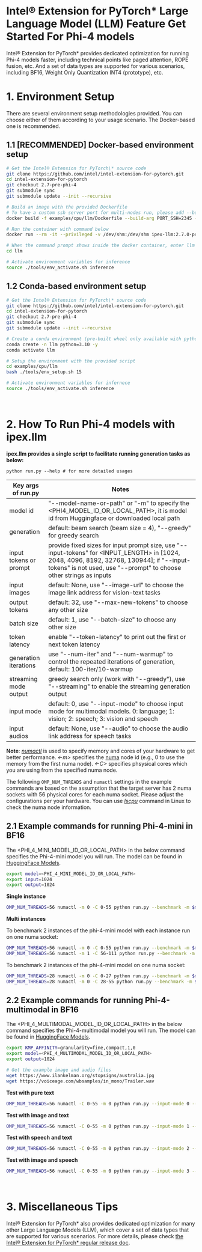 # Intel® Extension for PyTorch\* Large Language Model (LLM) Feature Get Started For Phi-4 models

Intel® Extension for PyTorch\* provides dedicated optimization for running Phi-4 models faster, including technical points like paged attention, ROPE fusion, etc. And a set of data types are supported for various scenarios, including BF16, Weight Only Quantization INT4 (prototype), etc.

# 1. Environment Setup

There are several environment setup methodologies provided.
You can choose either of them according to your usage scenario.
The Docker-based one is recommended.

## 1.1 [RECOMMENDED] Docker-based environment setup

```bash
# Get the Intel® Extension for PyTorch\* source code
git clone https://github.com/intel/intel-extension-for-pytorch.git
cd intel-extension-for-pytorch
git checkout 2.7-pre-phi-4
git submodule sync
git submodule update --init --recursive

# Build an image with the provided Dockerfile
# To have a custom ssh server port for multi-nodes run, please add --build-arg PORT_SSH=<CUSTOM_PORT> ex: 2345, otherwise use the default 22 SSH port
docker build -f examples/cpu/llm/Dockerfile --build-arg PORT_SSH=2345 -t ipex-llm:2.7.0-pre-phi-4 .

# Run the container with command below
docker run --rm -it --privileged -v /dev/shm:/dev/shm ipex-llm:2.7.0-pre-phi-4 bash

# When the command prompt shows inside the docker container, enter llm examples directory
cd llm

# Activate environment variables for inference
source ./tools/env_activate.sh inference
```

## 1.2 Conda-based environment setup

```bash
# Get the Intel® Extension for PyTorch\* source code
git clone https://github.com/intel/intel-extension-for-pytorch.git
cd intel-extension-for-pytorch
git checkout 2.7-pre-phi-4
git submodule sync
git submodule update --init --recursive

# Create a conda environment (pre-built wheel only available with python=3.10)
conda create -n llm python=3.10 -y
conda activate llm

# Setup the environment with the provided script
cd examples/cpu/llm
bash ./tools/env_setup.sh 15

# Activate environment variables for infernece
source ./tools/env_activate.sh inference
```

<br>

# 2. How To Run Phi-4 models with ipex.llm

**ipex.llm provides a single script to facilitate running generation tasks as below:**

```
python run.py --help # for more detailed usages
```

| Key args of run.py | Notes |
|---|---|
| model id | "--model-name-or-path" or "-m" to specify the <PHI4_MODEL_ID_OR_LOCAL_PATH>, it is model id from Huggingface or downloaded local path |
| generation | default: beam search (beam size = 4), "--greedy" for greedy search |
| input tokens or prompt | provide fixed sizes for input prompt size, use "--input-tokens" for <INPUT_LENGTH> in [1024, 2048, 4096, 8192, 32768, 130944]; if "--input-tokens" is not used, use "--prompt" to choose other strings as inputs|
| input images | default: None, use "--image-url" to choose the image link address for vision-text tasks |
| output tokens | default: 32, use "--max-new-tokens" to choose any other size |
| batch size |  default: 1, use "--batch-size" to choose any other size |
| token latency |  enable "--token-latency" to print out the first or next token latency |
| generation iterations | use "--num-iter" and "--num-warmup" to control the repeated iterations of generation, default: 100-iter/10-warmup |
| streaming mode output | greedy search only (work with "--greedy"), use "--streaming" to enable the streaming generation output |
| input mode | default: 0, use "--input-mode" to choose input mode for multimodal models. 0: language; 1: vision; 2: speech; 3: vision and speech |
| input audios | default: None, use "--audio" to choose the audio link address for speech tasks |

**Note**: [_numactl_](https://linux.die.net/man/8/numactl) is used to specify memory and cores of your hardware to get better performance.
_\<-m\>_ specifies the [numa](https://en.wikipedia.org/wiki/Non-uniform_memory_access) node id (e.g., 0 to use the memory from the first numa node).
_\<-C\>_ specifies phsysical cores which you are using from the specified numa node.

The following `OMP_NUM_THREADS` and `numactl` settings in the example commands are based on the assumption that
the target server has 2 numa sockets with 56 physical cores for each numa socket.
Please adjust the configurations per your hardware.
You can use [_lscpu_](https://man7.org/linux/man-pages/man1/lscpu.1.html) command in Linux to check the numa node information.

## 2.1 Example commands for running Phi-4-mini in BF16

The <PHI_4_MINI_MODEL_ID_OR_LOCAL_PATH> in the below command specifies the Phi-4-mini model you will run.
The model can be found in [HuggingFace Models](https://huggingface.co/models).

```bash
export model=<PHI_4_MINI_MODEL_ID_OR_LOCAL_PATH>
export input=1024
export output=1024
```

**Single instance**

```bash
OMP_NUM_THREADS=56 numactl -m 0 -C 0-55 python run.py --benchmark -m $model --input-tokens $input --max-new-tokens $output --dtype bfloat16 --ipex --token-latency --greedy
```

**Multi instances**

To benchmark 2 instances of the phi-4-mini model with each instance run on one numa socket:

```bash
OMP_NUM_THREADS=56 numactl -m 0 -C 0-55 python run.py --benchmark -m $model --input-tokens $input --max-new-tokens $output --dtype bfloat16 --ipex --token-latency --greedy &
OMP_NUM_THREADS=56 numactl -m 1 -C 56-111 python run.py --benchmark -m $model --input-tokens $input --max-new-tokens $output --dtype bfloat16 --ipex --token-latency --greedy
```

To benchmark 2 instances of the phi-4-mini model on one numa socket:

```bash
OMP_NUM_THREADS=28 numactl -m 0 -C 0-27 python run.py --benchmark -m $model --input-tokens $input --max-new-tokens $output --dtype bfloat16 --ipex --token-latency --greedy &
OMP_NUM_THREADS=28 numactl -m 0 -C 28-55 python run.py --benchmark -m $model --input-tokens $input --max-new-tokens $output --dtype bfloat16 --ipex --token-latency --greedy
```

## 2.2 Example commands for running Phi-4-multimodal in BF16

The <PHI_4_MULTIMODAL_MODEL_ID_OR_LOCAL_PATH> in the below command specifies the Phi-4-multimodal model you will run.
The model can be found in [HuggingFace Models](https://huggingface.co/models).

```bash
export KMP_AFFINITY=granularity=fine,compact,1,0
export model=<PHI_4_MULTIMODAL_MODEL_ID_OR_LOCAL_PATH>
export output=1024

# Get the example image and audio files
wget https://www.ilankelman.org/stopsigns/australia.jpg
wget https://voiceage.com/wbsamples/in_mono/Trailer.wav
```

**Test with pure text**

```bash
OMP_NUM_THREADS=56 numactl -C 0-55 -m 0 python run.py --input-mode 0 --benchmark -m $model --ipex --token-latency --greedy --dtype bfloat16 --max-new-tokens $output --prompt "<|system|>You are a helpful assistant.<|end|><|user|>How to explain Internet for a medieval knight?<|end|><|assistant|>"
```

**Test with image and text**

```bash
OMP_NUM_THREADS=56 numactl -C 0-55 -m 0 python run.py --input-mode 1 --benchmark -m $model --ipex --token-latency --greedy --dtype bfloat16 --max-new-tokens $output --prompt "<|user|><|image_1|>What is shown in this image?<|end|><|assistant|>" --image-url australia.jpg
```

**Test with speech and text**

```bash
OMP_NUM_THREADS=56 numactl -C 0-55 -m 0 python run.py --input-mode 2 --benchmark -m $model --ipex --token-latency --greedy --dtype bfloat16 --max-new-tokens $output --prompt "<|user|><|audio_1|>Transcribe the audio to text, and then translate the audio to French. Use <sep> as a separator between the original transcript and the translation.<|end|><|assistant|>" --audio Trailer.wav
```

**Test with image and speech**

```bash
OMP_NUM_THREADS=56 numactl -C 0-55 -m 0 python run.py --input-mode 3 --benchmark -m $model --ipex --token-latency --greedy --dtype bfloat16 --max-new-tokens $output --prompt "<|user|><|image_1|><|audio_1|><|end|><|assistant|>" --audio Trailer.wav --image-url australia.jpg
```

<br>

# 3. Miscellaneous Tips

Intel® Extension for PyTorch\* also provides dedicated optimization for many other Large Language Models (LLM), which cover a set of data types that are supported for various scenarios.
For more details, please check [the Intel® Extension for PyTorch\* regular release doc](https://github.com/intel/intel-extension-for-pytorch/blob/v2.6.0%2Bcpu/examples/cpu/llm/README.md).
